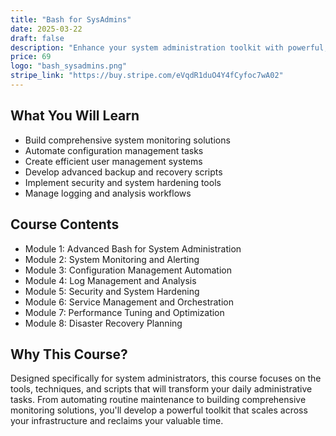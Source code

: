 ```yaml
---
title: "Bash for SysAdmins"
date: 2025-03-22
draft: false
description: "Enhance your system administration toolkit with powerful, practical Bash scripting techniques."
price: 69
logo: "bash_sysadmins.png"
stripe_link: "https://buy.stripe.com/eVqdR1duO4Y4fCyfoc7wA02"
---
```


## What You Will Learn

- Build comprehensive system monitoring solutions
- Automate configuration management tasks
- Create efficient user management systems
- Develop advanced backup and recovery scripts
- Implement security and system hardening tools
- Manage logging and analysis workflows

## Course Contents

- Module 1: Advanced Bash for System Administration
- Module 2: System Monitoring and Alerting
- Module 3: Configuration Management Automation
- Module 4: Log Management and Analysis
- Module 5: Security and System Hardening
- Module 6: Service Management and Orchestration
- Module 7: Performance Tuning and Optimization
- Module 8: Disaster Recovery Planning

## Why This Course?

Designed specifically for system administrators, this course focuses on the tools, techniques, and scripts that will transform your daily administrative tasks. From automating routine maintenance to building comprehensive monitoring solutions, you'll develop a powerful toolkit that scales across your infrastructure and reclaims your valuable time.

